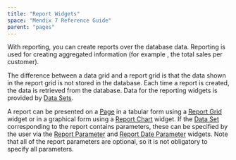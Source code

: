 ```yaml
---
title: "Report Widgets"
space: "Mendix 7 Reference Guide"
parent: "pages"
---
```


With reporting, you can create reports over the database data. Reporting is used for creating aggregated information (for example , the total sales per customer).

The difference between a data grid and a report grid is that the data shown in the report grid is not stored in the database. Each time a report is created, the data is retrieved from the database. Data for the reporting widgets is provided by [Data Sets](data-sets).

A report can be presented on a [Page](page) in a tabular form using a [Report Grid](report-grid) widget or in a graphical form using a [Report Chart](report-chart) widget. If the [Data Set](data-sets) corresponding to the report contains parameters, these can be specified by the user via the [Report Parameter](report-parameter) and [Report Date Parameter](report-date-parameter) widgets. Note that all of the report parameters are optional, so it is not obligatory to specify all parameters.
